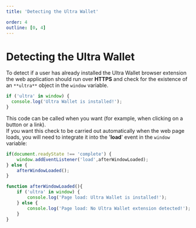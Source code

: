 ```yaml
---
title: 'Detecting the Ultra Wallet'

order: 4
outline: [0, 4]
---
```


# Detecting the Ultra Wallet

To detect if a user has already installed the Ultra Wallet browser extension the web application should run over **HTTPS** and check for the existence of an `**ultra**` object in the `window` variable.

```JavaScript
if ('ultra' in window) {
  console.log('Ultra Wallet is installed!');
}
```

This code can be called when you want (for example, when clicking on a button or a link).  
If you want this check to be carried out automatically when the web page loads, you will need to integrate it into the '**load**' event in the `window` variable:

```JavaScript
if(document.readyState !== 'complete') {
    window.addEventListener('load',afterWindowLoaded);
} else {
    afterWindowLoaded();
}

function afterWindowLoaded(){
    if ('ultra' in window) {
        console.log('Page load: Ultra Wallet is installed!');
    } else {
        console.log('Page load: No Ultra Wallet extension detected!');
    } 
}
```
